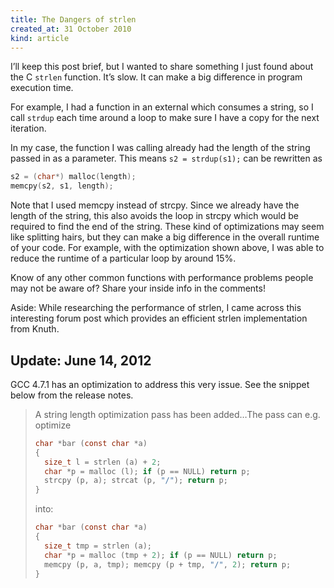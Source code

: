 ```yaml
---
title: The Dangers of strlen
created_at: 31 October 2010
kind: article
---
```

I’ll keep this post brief, but I wanted to share something I just found about the C `strlen` function. It’s slow. It can make a big difference in program execution time.

For example, I had a function in an external which consumes a string, so I call `strdup` each time around a loop to make sure I have a copy for the next iteration.

In my case, the function I was calling already had the length of the string passed in as a parameter. This means `s2 = strdup(s1);` can be rewritten as

~~~ c
s2 = (char*) malloc(length);
memcpy(s2, s1, length);
~~~

Note that I used memcpy instead of strcpy.
Since we already have the length of the string, this also avoids the loop in strcpy which would be required to find the end of the string.
These kind of optimizations may seem like splitting hairs, but they can make a big difference in the overall runtime of your code.
For example, with the optimization shown above, I was able to reduce the runtime of a particular loop by around 15%.

Know of any other common functions with performance problems people may not be aware of? Share your inside info in the comments!

Aside: While researching the performance of strlen, I came across this interesting forum post which provides an efficient strlen implementation from Knuth.

## Update: June 14, 2012

GCC 4.7.1 has an optimization to address this very issue. See the snippet below from the release notes.

> A string length optimization pass has been added…The pass can e.g. optimize
>
> ~~~ c
> char *bar (const char *a)
> {
>   size_t l = strlen (a) + 2;
>   char *p = malloc (l); if (p == NULL) return p;
>   strcpy (p, a); strcat (p, "/"); return p;
> }
> ~~~
>
> into:
>
> ~~~ c
> char *bar (const char *a)
> {
>   size_t tmp = strlen (a);
>   char *p = malloc (tmp + 2); if (p == NULL) return p;
>   memcpy (p, a, tmp); memcpy (p + tmp, "/", 2); return p;
> }
> ~~~

